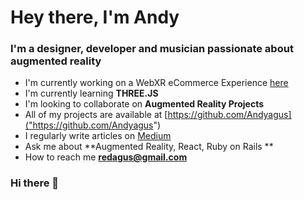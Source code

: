<h1> Hey there, I'm Andy </h1>
<h3> I'm a designer, developer and musician passionate about augmented reality </h3>

- I'm currently working on a WebXR eCommerce Experience [here]("https://github.com/Andyagus/webxr-porty-back")
- I'm currently learning **THREE.JS**
- I'm looking to collaborate on **Augmented Reality Projects**
- All of my projects are available at [https://github.com/Andyagus]("https://github.com/Andyagus")
- I regularly write articles on [Medium]("https://medium.com/@andyflatiron")
- Ask me about **Augmented Reality, React, Ruby on Rails **
- How to reach me **redagus@gmail.com**

### Hi there 👋

<!--
**Andyagus/Andyagus** is a ✨ _special_ ✨ repository because its `README.md` (this file) appears on your GitHub profile.

Here are some ideas to get you started:

- 🔭 I’m currently working on ...
- 🌱 I’m currently learning ...
- 👯 I’m looking to collaborate on ...
- 🤔 I’m looking for help with ...
- 💬 Ask me about ...
- 📫 How to reach me: ...
- 😄 Pronouns: ...
- ⚡ Fun fact: ...
-->
